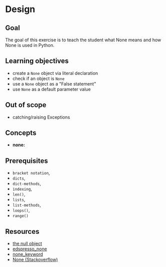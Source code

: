 # Design

## Goal

The goal of this exercise is to teach the student what None means and how None is used in Python.

## Learning objectives

- create a `None` object via literal declaration
- check if an object is `None`
- use a `None` object as a "False statement"
- use `None` as a default parameter value

## Out of scope

- catching/raising Exceptions

## Concepts

- **none:**

## Prerequisites

- `bracket notation`,
- `dicts`,
- `dict-methods`,
- `indexing`,
- `len()`,
- `lists`,
- `list-methods`,
- `loops()`,
- `range()`

## Resources

- [the null object](https://docs.python.org/3/library/stdtypes.html#the-null-object)
- [edspresso_none](https://www.educative.io/edpresso/what-is-the-none-keyword-in-python)
- [none_keyword](https://docs.python.org/3/library/constants.html#None)
- [None (Stackoverflow)](https://stackoverflow.com/questions/19473185/what-is-a-none-value)
